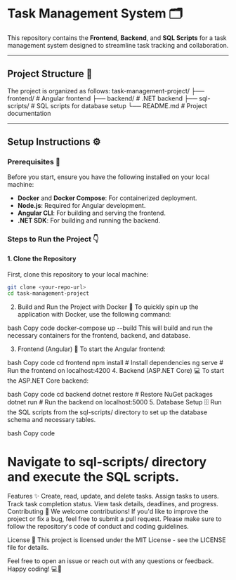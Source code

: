 # Task Management System 🗂️

This repository contains the **Frontend**, **Backend**, and **SQL Scripts** for a task management system designed to streamline task tracking and collaboration.

---

## **Project Structure** 📂
The project is organized as follows:
task-management-project/
├── frontend/ # Angular frontend
├── backend/ # .NET backend
├── sql-scripts/ # SQL scripts for database setup
└── README.md # Project documentation


---

## **Setup Instructions** ⚙️

### **Prerequisites** 🚀
Before you start, ensure you have the following installed on your local machine:

- **Docker** and **Docker Compose**: For containerized deployment.
- **Node.js**: Required for Angular development.
- **Angular CLI**: For building and serving the frontend.
- **.NET SDK**: For building and running the backend.

### **Steps to Run the Project** 👇

#### **1. Clone the Repository** 
First, clone this repository to your local machine:

```bash
git clone <your-repo-url>
cd task-management-project
```

2. Build and Run the Project with Docker 🐳
To quickly spin up the application with Docker, use the following command:

bash
Copy code
docker-compose up --build
This will build and run the necessary containers for the frontend, backend, and database.

3. Frontend (Angular) 🔧
To start the Angular frontend:

bash
Copy code
cd frontend
npm install   # Install dependencies
ng serve      # Run the frontend on localhost:4200
4. Backend (ASP.NET Core) 💻
To start the ASP.NET Core backend:

bash
Copy code
cd backend
dotnet restore   # Restore NuGet packages
dotnet run       # Run the backend on localhost:5000
5. Database Setup 🗄️
Run the SQL scripts from the sql-scripts/ directory to set up the database schema and necessary tables.

bash
Copy code
# Navigate to sql-scripts/ directory and execute the SQL scripts.
Features ✨
Create, read, update, and delete tasks.
Assign tasks to users.
Track task completion status.
View task details, deadlines, and progress.
Contributing 🤝
We welcome contributions! If you'd like to improve the project or fix a bug, feel free to submit a pull request. Please make sure to follow the repository's code of conduct and coding guidelines.

License 📝
This project is licensed under the MIT License - see the LICENSE file for details.

Feel free to open an issue or reach out with any questions or feedback. Happy coding! 💻🚀
